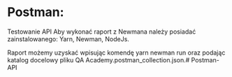 # Postman:
Testowanie API
Aby wykonać raport z Newmana należy posiadać zainstalowanego: Yarn, Newman, NodeJs.

Raport możemy uzyskać wpisując komendę yarn newman run oraz podając katalog docelowy pliku QA Academy.postman_collection.json.# Postman-API
